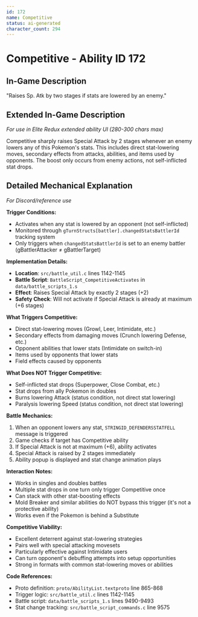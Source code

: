```yaml
---
id: 172
name: Competitive
status: ai-generated
character_count: 294
---
```


# Competitive - Ability ID 172

## In-Game Description
"Raises Sp. Atk by two stages if stats are lowered by an enemy."

## Extended In-Game Description
*For use in Elite Redux extended ability UI (280-300 chars max)*

Competitive sharply raises Special Attack by 2 stages whenever an enemy lowers any of this Pokemon's stats. This includes direct stat-lowering moves, secondary effects from attacks, abilities, and items used by opponents. The boost only occurs from enemy actions, not self-inflicted stat drops.

## Detailed Mechanical Explanation
*For Discord/reference use*

**Trigger Conditions:**
- Activates when any stat is lowered by an opponent (not self-inflicted)
- Monitored through `gTurnStructs[battler].changedStatsBattlerId` tracking system
- Only triggers when `changedStatsBattlerId` is set to an enemy battler (gBattlerAttacker ≠ gBattlerTarget)

**Implementation Details:**
- **Location**: `src/battle_util.c` lines 1142-1145
- **Battle Script**: `BattleScript_CompetitiveActivates` in `data/battle_scripts_1.s`
- **Effect**: Raises Special Attack by exactly 2 stages (+2)
- **Safety Check**: Will not activate if Special Attack is already at maximum (+6 stages)

**What Triggers Competitive:**
- Direct stat-lowering moves (Growl, Leer, Intimidate, etc.)
- Secondary effects from damaging moves (Crunch lowering Defense, etc.)
- Opponent abilities that lower stats (Intimidate on switch-in)
- Items used by opponents that lower stats
- Field effects caused by opponents

**What Does NOT Trigger Competitive:**
- Self-inflicted stat drops (Superpower, Close Combat, etc.)
- Stat drops from ally Pokemon in doubles
- Burns lowering Attack (status condition, not direct stat lowering)
- Paralysis lowering Speed (status condition, not direct stat lowering)

**Battle Mechanics:**
1. When an opponent lowers any stat, `STRINGID_DEFENDERSSTATFELL` message is triggered
2. Game checks if target has Competitive ability
3. If Special Attack is not at maximum (+6), ability activates
4. Special Attack is raised by 2 stages immediately
5. Ability popup is displayed and stat change animation plays

**Interaction Notes:**
- Works in singles and doubles battles
- Multiple stat drops in one turn only trigger Competitive once
- Can stack with other stat-boosting effects
- Mold Breaker and similar abilities do NOT bypass this trigger (it's not a protective ability)
- Works even if the Pokemon is behind a Substitute

**Competitive Viability:**
- Excellent deterrent against stat-lowering strategies
- Pairs well with special attacking movesets
- Particularly effective against Intimidate users
- Can turn opponent's debuffing attempts into setup opportunities
- Strong in formats with common stat-lowering moves or abilities

**Code References:**
- Proto definition: `proto/AbilityList.textproto` line 865-868
- Trigger logic: `src/battle_util.c` lines 1142-1145  
- Battle script: `data/battle_scripts_1.s` lines 9490-9493
- Stat change tracking: `src/battle_script_commands.c` line 9575
